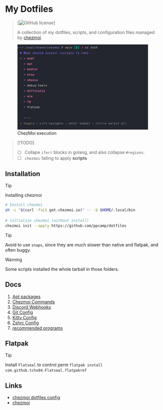 # My Dotfiles

> [![GitHub license](https://img.shields.io/github/license/ppcamp/dotfiles)]
>
> A collection of my dotfiles, scripts, and configuration files managed by [chezmoi](https://www.chezmoi.io/).


<figure>
  <img src="./docs/imgs/execution.png" alt="chezmoi execution" width="500px">
  <figcaption>ChezMoi execution</figcaption>
</figure>

> [!TODO]
>
> - [ ] Collape `iferr` blocks in golang, and also collapse `#regions`.
> - [ ] `chezmoi` failing to apply **scripts**

## Installation

> [!TIP]
>
> Installing chezmoi
>
> ```sh
> # Install chezmoi
> sh -c "$(curl -fsLS get.chezmoi.io)" -- -b $HOME/.local/bin
> 
> # initialize chezmoi (without install)
> chezmoi init --apply https://github.com/ppcamp/dotfiles
> ```

> [!TIP]
>
> Avoid to use `snaps`, since they are much slower than native and flatpak, and
> often buggy.

> [!WARNING]
> Some scripts installed the whole tarball in those folders.

## Docs

1. [Apt packages](./docs/Apt%20Package%20Inspection.md)
2. [Chezmoi Commands](./docs/Chezmoi%20Commands.md)
3. [Discord Webhooks](./docs/Discord%20Webhooks.md)
4. [Git Config](./docs/Git%20Config.md)
5. [Kitty Config](./docs/Kitty.md)
6. [Zshrc Config](./docs/zshrc%20config.md)
7. [recommended programs](./docs/recommended_programs/README.md)

## Flatpak

> [!TIP]
>
> Install `Flatseal` to control perm `flatpak install com.github.tchx84.Flatseal.flatpakref`

## Links
- [chezmoi dotfiles config]
- [chezmoi]

<!-- Links -->
[lazygit nvim plugins]: https://github.com/LazyVim/LazyVim/tree/main/lua/lazyvim/plugins
[chezmoi]: https://www.chezmoi.io/
[chezmoi dotfiles config]: https://fedoramagazine.org/take-back-your-dotfiles-with-chezmoi/

